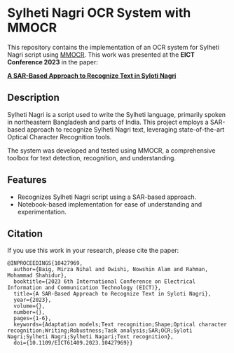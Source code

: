 # Sylheti Nagri OCR System with MMOCR

This repository contains the implementation of an OCR system for Sylheti Nagri script using [MMOCR](https://github.com/open-mmlab/mmocr). This work was presented at the **EICT Conference 2023** in the paper:

**[A SAR-Based Approach to Recognize Text in Syloti Nagri](https://ieeexplore.ieee.org/document/10427969)**

## Description

Sylheti Nagri is a script used to write the Sylheti language, primarily spoken in northeastern Bangladesh and parts of India. This project employs a SAR-based approach to recognize Sylheti Nagri text, leveraging state-of-the-art Optical Character Recognition tools.

The system was developed and tested using MMOCR, a comprehensive toolbox for text detection, recognition, and understanding.

## Features

- Recognizes Sylheti Nagri script using a SAR-based approach.
- Notebook-based implementation for ease of understanding and experimentation.


## Citation

If you use this work in your research, please cite the paper:

```
@INPROCEEDINGS{10427969,
  author={Baig, Mirza Nihal and Owishi, Nowshin Alam and Rahman, Mohammad Shahidur},
  booktitle={2023 6th International Conference on Electrical Information and Communication Technology (EICT)}, 
  title={A SAR-Based Approach to Recognize Text in Syloti Nagri}, 
  year={2023},
  volume={},
  number={},
  pages={1-6},
  keywords={Adaptation models;Text recognition;Shape;Optical character recognition;Writing;Robustness;Task analysis;SAR;OCR;Syloti Nagri;Sylheti Nagri;Sylheti Nagari;Text recognition},
  doi={10.1109/EICT61409.2023.10427969}}

```
